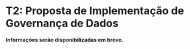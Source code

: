 # T2: Proposta de Implementação de Governança de Dados

**Informações serão disponibilizadas em breve.**

